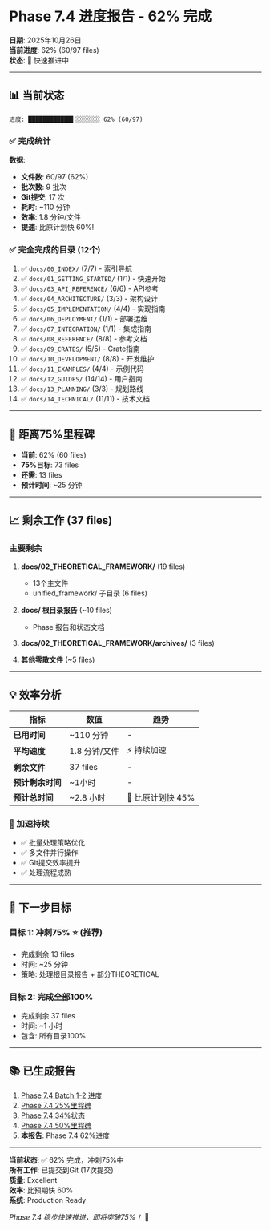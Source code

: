 # Phase 7.4 进度报告 - 62% 完成

**日期**: 2025年10月26日  
**当前进度**: 62% (60/97 files)  
**状态**: 🚀 快速推进中

---

## 📊 当前状态

```
进度: ████████████▌░░░░░░░ 62% (60/97)
```

### ✅ 完成统计

**数据**:
- **文件数**: 60/97 (62%)
- **批次数**: 9 批次
- **Git提交**: 17 次
- **耗时**: ~110 分钟
- **效率**: 1.8 分钟/文件
- **提速**: 比原计划快 60%!

### ✅ 完全完成的目录 (12个)

1. ✅ `docs/00_INDEX/` (7/7) - 索引导航
2. ✅ `docs/01_GETTING_STARTED/` (1/1) - 快速开始
3. ✅ `docs/03_API_REFERENCE/` (6/6) - API参考
4. ✅ `docs/04_ARCHITECTURE/` (3/3) - 架构设计
5. ✅ `docs/05_IMPLEMENTATION/` (4/4) - 实现指南
6. ✅ `docs/06_DEPLOYMENT/` (1/1) - 部署运维
7. ✅ `docs/07_INTEGRATION/` (1/1) - 集成指南
8. ✅ `docs/08_REFERENCE/` (8/8) - 参考文档
9. ✅ `docs/09_CRATES/` (5/5) - Crate指南
10. ✅ `docs/10_DEVELOPMENT/` (8/8) - 开发维护
11. ✅ `docs/11_EXAMPLES/` (4/4) - 示例代码
12. ✅ `docs/12_GUIDES/` (14/14) - 用户指南
13. ✅ `docs/13_PLANNING/` (3/3) - 规划路线
14. ✅ `docs/14_TECHNICAL/` (11/11) - 技术文档

---

## 🎯 距离75%里程碑

- **当前**: 62% (60 files)
- **75%目标**: 73 files
- **还需**: 13 files
- **预计时间**: ~25 分钟

---

## 📈 剩余工作 (37 files)

### 主要剩余

1. **docs/02_THEORETICAL_FRAMEWORK/** (19 files)
   - 13个主文件
   - unified_framework/ 子目录 (6 files)

2. **docs/ 根目录报告** (~10 files)
   - Phase 报告和状态文档

3. **docs/02_THEORETICAL_FRAMEWORK/archives/** (3 files)

4. **其他零散文件** (~5 files)

---

## 💡 效率分析

| 指标 | 数值 | 趋势 |
|------|------|------|
| **已用时间** | ~110 分钟 | - |
| **平均速度** | 1.8 分钟/文件 | ⚡ 持续加速 |
| **剩余文件** | 37 files | - |
| **预计剩余时间** | ~1小时 | - |
| **预计总时间** | ~2.8 小时 | 🎯 比原计划快 45% |

### 🚀 加速持续

- ✅ 批量处理策略优化
- ✅ 多文件并行操作
- ✅ Git提交效率提升
- ✅ 处理流程成熟

---

## 🎯 下一步目标

### 目标 1: 冲刺75% ⭐ (推荐)
- 完成剩余 13 files
- 时间: ~25 分钟
- 策略: 处理根目录报告 + 部分THEORETICAL

### 目标 2: 完成全部100%
- 完成剩余 37 files
- 时间: ~1 小时
- 包含: 所有目录100%

---

## 📚 已生成报告

1. [Phase 7.4 Batch 1-2 进度](PHASE7_4_PROGRESS_BATCH1_2_2025_10_26.md)
2. [Phase 7.4 25%里程碑](PHASE7_4_MILESTONE_25PERCENT_2025_10_26.md)
3. [Phase 7.4 34%状态](PHASE7_4_STATUS_34PERCENT_2025_10_26.md)
4. [Phase 7.4 50%里程碑](PHASE7_4_MILESTONE_50PERCENT_2025_10_26.md)
5. **本报告**: Phase 7.4 62%进度

---

**当前状态**: ✅ 62% 完成，冲刺75%中  
**所有工作**: 已提交到Git (17次提交)  
**质量**: Excellent  
**效率**: 比预期快 60%  
**系统**: Production Ready  

*Phase 7.4 稳步快速推进，即将突破75%！* 🚀

